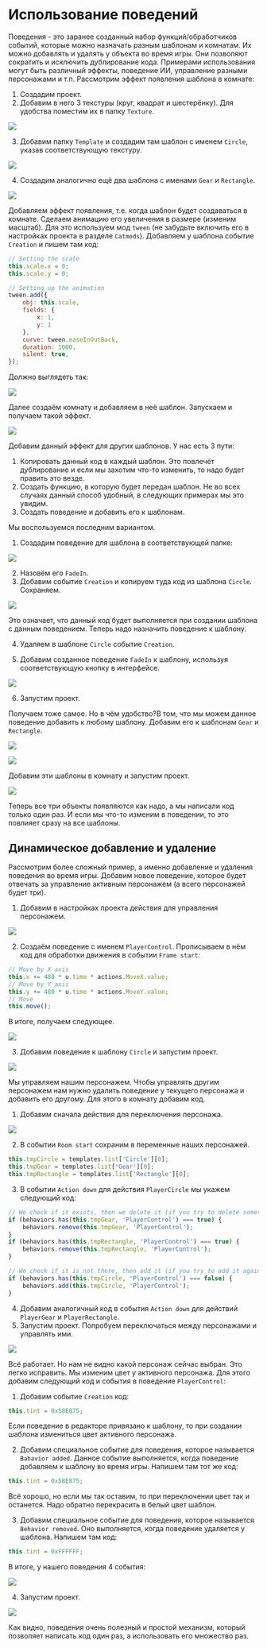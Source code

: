 # Использование поведений
Поведения - это заранее созданный набор функций/обработчиков событий, которые можно назначать разным шаблонам и комнатам. Их можно добавлять и удалять у объекта во время игры. Они позволяют сократить и исключить дублирование кода. Примерами использования могут быть различный эффекты, поведение ИИ, управление разными персонажами и т.п. 
Рассмотрим эффект появления шаблона в комнате:
1. Создадим проект.
2. Добавим в него 3 текстуры (круг, квадрат и шестерёнку). Для удобства поместим их в папку `Texture`.

![](img/add_three_texture.png)

3.  Добавим папку `Template` и создадим там шаблон с именем `Circle`, указав соответствующую текстуру.

![](img/create_template_circle.png)

4. Создадим аналогично ещё два шаблона с именами `Gear` и `Rectangle`.

![](img/three_template.png)

Добавляем эффект появления, т.е. когда шаблон будет создаваться в комнате. Сделаем анимацию его увеличения в размере (изменим масштаб). Для это используем мод `tween` (не забудьте включить его в настройках проекта в разделе `Catmods`).
Добавляем у шаблона событие `Creation` и пишем там код:
```js
// Setting the scale
this.scale.x = 0;
this.scale.y = 0;

// Setting up the animation
tween.add({
    obj: this.scale,
    fields: {
        x: 1,
        y: 1
    },
    curve: tween.easeInOutBack,
    duration: 1000,
    silent: true,
});
```
Должно выглядеть так:

![](img/add_creation_event_circle.png)

Далее создаём комнату и добавляем в неё шаблон. Запускаем и получаем такой эффект.

![](img/circle_fade_in.gif)

Добавим данный эффект для других шаблонов. У нас есть 3 пути:
1. Копировать данный код в каждый шаблон. Это повлечёт дублирование и если мы захотим что-то изменить, то надо будет править это везде.
2. Создать функцию, в которую будет передан шаблон. Не во всех случаях данный способ удобный, в следующих примерах мы это увидим.
3. Создать поведение и добавить его к шаблонам.

Мы воспользуемся последним вариантом.
1. Создадим поведение для шаблона в соответствующей папке:

![](img/button_create_behavior.png)

2. Назовём его `FadeIn`.
3. Добавим событие `Creation` и копируем туда код из шаблона `Circle`. Сохраняем.

![](img/behavior_event_creation.png)

Это означает, что данный код  будет выполняется при создании шаблона с данным поведением. Теперь надо назначить поведение к шаблону.

4. Удаляем в шаблоне `Circle` событие `Creation`.

5. Добавим созданное поведение `FadeIn` к шаблону, используя соответствующую кнопку в интерфейсе.

![](img/add_behavior_circle.png)

6. Запустим проект.

Получаем тоже самое. Но в чём удобство?В том, что мы можем данное поведение добавить к любому шаблону.
Добавим его к шаблонам `Gear` и `Rectangle`. 

![](img/add_behavior_gear.png)


![](img/add_behavior_rectangle.png)

Добавим эти шаблоны в комнату и запустим проект.

![](img/three_template_fade_in.gif)

Теперь все три объекты появляются как надо, а мы написали код только один раз. И если мы что-то изменим в поведении, то это повлияет сразу на все шаблоны.
## Динамическое добавление и удаление
Рассмотрим более сложный пример, а именно добавление и удаления поведения во время игры. Добавим новое поведение, которое будет отвечать за управление активным персонажем (а всего персонажей будет три).
1. Добавим в настройках проекта действия для управления персонажем.

![](img/settings_actions.png)

2. Создаём поведение с именем `PlayerControl`. Прописываем в нём код для обработки движения в событии `Frame start`:
```js
// Move by X axis
this.x += 480 * u.time * actions.MoveX.value;
// Move by Y axis
this.y += 480 * u.time * actions.MoveY.value;
// Move
this.move();
```
В итоге, получаем следующее.

![](img/code_move_player.png)

3. Добавим поведение к шаблону `Circle` и запустим проект.

![](img/behavior_circle_move.gif)

Мы управляем нашим персонажем. Чтобы управлять другим персонажем нам нужно удалить поведение у текущего персонажа и добавить его другому. Для этого в комнату добавим код.
1. Добавим сначала действия для переключения персонажа.

![](img/actions_switch_player.png)

2. В событии `Room start` сохраним в переменные наших персонажей.
```js
this.tmpCircle = templates.list['Circle'][0];
this.tmpGear = templates.list['Gear'][0];
this.tmpRectangle = templates.list['Rectangle'][0];
```
3.  В событии `Action down` для действия `PlayerCircle` мы укажем следующий код:
```js
// We check if it exists, then we delete it (if you try to delete something that does not exist, there will be an error)
if (behaviors.has(this.tmpGear, 'PlayerControl') === true) {
    behaviors.remove(this.tmpGear, 'PlayerControl');
}
if (behaviors.has(this.tmpRectangle, 'PlayerControl') === true) {
    behaviors.remove(this.tmpRectangle, 'PlayerControl');
}

// We check if it is not there, then add it (if you try to add it again, there will be an error)
if (behaviors.has(this.tmpCircle, 'PlayerControl') === false) {
    behaviors.add(this.tmpCircle, 'PlayerControl');
}
```
4. Добавим аналогичный код в события `Action down` для действий `PlayerGear` и `PlayerRectangle`.
5. Запустим проект. Попробуем переключаться между персонажами и управлять ими.

![](img/switch_players.gif)

Всё работает. Но нам не видно какой персонаж сейчас выбран. Это легко исправить. Мы изменим цвет у активного персонажа. Для этого добавим следующий код и события в поведение `PlayerControl`:
1. Добавим событие `Creation` код:
```js
this.tint = 0x58E875;
```
Если поведение в редакторе привязано к шаблону, то при создании шаблона измениться цвет активного персонажа.

2. Добавим специальное событие для поведения, которое называется `Bahavior added`. Данное событие выполняется, когда поведение добавляем к шаблону во время игры. Напишем там тот же код:
```js
this.tint = 0x58E875;
```
Всё хорошо, но если мы так оставим, то при переключении цвет так и останется. Надо обратно перекрасить в белый цвет шаблон. 

3. Добавим специальное событие для поведения, которое называется `Behavior removed`. Оно выполняется, когда поведение удаляется у шаблона. Напишем там код:
```js
this.tint = 0xFFFFFF;
```
В итоге, у нашего поведения 4 события:

![](img/all_events_behavior.png)

4. Запустим проект.

![](img/switch_players_color.gif)

Как видно, поведения очень полезный и простой механизм, который позволяет написать код один раз, а использовать его множество раз.

